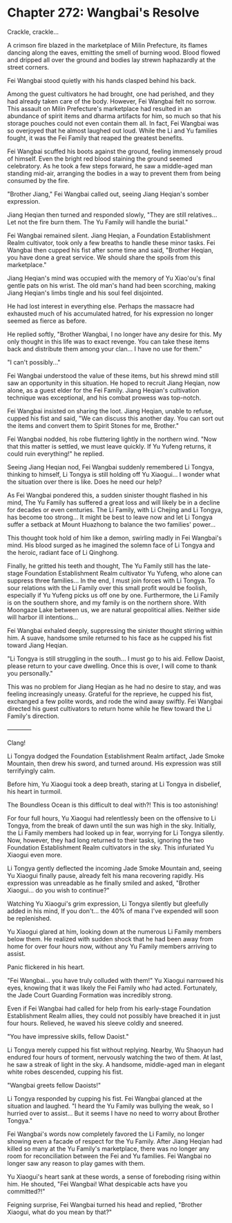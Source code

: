 # Chapter 272: Wangbai's Resolve

Crackle, crackle...

A crimson fire blazed in the marketplace of Milin Prefecture, its flames dancing along the eaves, emitting the smell of burning wood. Blood flowed and dripped all over the ground and bodies lay strewn haphazardly at the street corners.

Fei Wangbai stood quietly with his hands clasped behind his back.

Among the guest cultivators he had brought, one had perished, and they had already taken care of the body. However, Fei Wangbai felt no sorrow. This assault on Milin Prefecture's marketplace had resulted in an abundance of spirit items and dharma artifacts for him, so much so that his storage pouches could not even contain them all. In fact, Fei Wangbai was so overjoyed that he almost laughed out loud. While the Li and Yu families fought, it was the Fei Family that reaped the greatest benefits.

Fei Wangbai scuffed his boots against the ground, feeling immensely proud of himself. Even the bright red blood staining the ground seemed celebratory. As he took a few steps forward, he saw a middle-aged man standing mid-air, arranging the bodies in a way to prevent them from being consumed by the fire.

"Brother Jiang," Fei Wangbai called out, seeing Jiang Heqian's somber expression.

Jiang Heqian then turned and responded slowly, "They are still relatives... Let not the fire burn them. The Yu Family will handle the burial."

Fei Wangbai remained silent. Jiang Heqian, a Foundation Establishment Realm cultivator, took only a few breaths to handle these minor tasks. Fei Wangbai then cupped his fist after some time and said, "Brother Heqian, you have done a great service. We should share the spoils from this marketplace."

Jiang Heqian's mind was occupied with the memory of Yu Xiao'ou's final gentle pats on his wrist. The old man's hand had been scorching, making Jiang Heqian's limbs tingle and his soul feel disjointed.

He had lost interest in everything else. Perhaps the massacre had exhausted much of his accumulated hatred, for his expression no longer seemed as fierce as before.

He replied softly, "Brother Wangbai, I no longer have any desire for this. My only thought in this life was to exact revenge. You can take these items back and distribute them among your clan... I have no use for them."

"I can't possibly..."

Fei Wangbai understood the value of these items, but his shrewd mind still saw an opportunity in this situation. He hoped to recruit Jiang Heqian, now alone, as a guest elder for the Fei Family. Jiang Heqian's cultivation technique was exceptional, and his combat prowess was top-notch.

Fei Wangbai insisted on sharing the loot. Jiang Heqian, unable to refuse, cupped his fist and said, "We can discuss this another day. You can sort out the items and convert them to Spirit Stones for me, Brother."

Fei Wangbai nodded, his robe fluttering lightly in the northern wind. "Now that this matter is settled, we must leave quickly. If Yu Yufeng returns, it could ruin everything!" he replied.

Seeing Jiang Heqian nod, Fei Wangbai suddenly remembered Li Tongya, thinking to himself, Li Tongya is still holding off Yu Xiaogui... I wonder what the situation over there is like. Does he need our help?

As Fei Wangbai pondered this, a sudden sinister thought flashed in his mind, The Yu Family has suffered a great loss and will likely be in a decline for decades or even centuries. The Li Family, with Li Chejing and Li Tongya, has become too strong... It might be best to leave now and let Li Tongya suffer a setback at Mount Huazhong to balance the two families' power...

This thought took hold of him like a demon, swirling madly in Fei Wangbai's mind. His blood surged as he imagined the solemn face of Li Tongya and the heroic, radiant face of Li Qinghong.

Finally, he gritted his teeth and thought, The Yu Family still has the late-stage Foundation Establishment Realm cultivator Yu Yufeng, who alone can suppress three families... In the end, I must join forces with Li Tongya. To sour relations with the Li Family over this small profit would be foolish, especially if Yu Yufeng picks us off one by one. Furthermore, the Li Family is on the southern shore, and my family is on the northern shore. With Moongaze Lake between us, we are natural geopolitical allies. Neither side will harbor ill intentions...

Fei Wangbai exhaled deeply, suppressing the sinister thought stirring within him. A suave, handsome smile returned to his face as he cupped his fist toward Jiang Heqian.

"Li Tongya is still struggling in the south... I must go to his aid. Fellow Daoist, please return to your cave dwelling. Once this is over, I will come to thank you personally."

This was no problem for Jiang Heqian as he had no desire to stay, and was feeling increasingly uneasy. Grateful for the reprieve, he cupped his fist, exchanged a few polite words, and rode the wind away swiftly. Fei Wangbai directed his guest cultivators to return home while he flew toward the Li Family's direction.

————

Clang!

Li Tongya dodged the Foundation Establishment Realm artifact, Jade Smoke Mountain, then drew his sword, and turned around. His expression was still terrifyingly calm.

Before him, Yu Xiaogui took a deep breath, staring at Li Tongya in disbelief, his heart in turmoil.

The Boundless Ocean is this difficult to deal with?! This is too astonishing!

For four full hours, Yu Xiaogui had relentlessly been on the offensive to Li Tongya, from the break of dawn until the sun was high in the sky. Initially, the Li Family members had looked up in fear, worrying for Li Tongya silently. Now, however, they had long returned to their tasks, ignoring the two Foundation Establishment Realm cultivators in the sky. This infuriated Yu Xiaogui even more.

Li Tongya gently deflected the incoming Jade Smoke Mountain and, seeing Yu Xiaogui finally pause, already felt his mana recovering rapidly. His expression was unreadable as he finally smiled and asked, "Brother Xiaogui... do you wish to continue?"

Watching Yu Xiaogui's grim expression, Li Tongya silently but gleefully added in his mind, If you don't... the 40% of mana I've expended will soon be replenished.

Yu Xiaogui glared at him, looking down at the numerous Li Family members below them. He realized with sudden shock that he had been away from home for over four hours now, without any Yu Family members arriving to assist.

Panic flickered in his heart.

"Fei Wangbai... you have truly colluded with them!" Yu Xiaogui narrowed his eyes, knowing that it was likely the Fei Family who had acted. Fortunately, the Jade Court Guarding Formation was incredibly strong.

Even if Fei Wangbai had called for help from his early-stage Foundation Establishment Realm allies, they could not possibly have breached it in just four hours. Relieved, he waved his sleeve coldly and sneered.

"You have impressive skills, fellow Daoist."

Li Tongya merely cupped his fist without replying. Nearby, Wu Shaoyun had endured four hours of torment, nervously watching the two of them. At last, he saw a streak of light in the sky. A handsome, middle-aged man in elegant white robes descended, cupping his fist.

"Wangbai greets fellow Daoists!"

Li Tongya responded by cupping his fist. Fei Wangbai glanced at the situation and laughed. "I heard the Yu Family was bullying the weak, so I hurried over to assist... But it seems I have no need to worry about Brother Tongya."

Fei Wangbai's words now completely favored the Li Family, no longer showing even a facade of respect for the Yu Family. After Jiang Heqian had killed so many at the Yu Family's marketplace, there was no longer any room for reconciliation between the Fei and Yu families. Fei Wangbai no longer saw any reason to play games with them.

Yu Xiaogui's heart sank at these words, a sense of foreboding rising within him. He shouted, "Fei Wangbai! What despicable acts have you committed?!"

Feigning surprise, Fei Wangbai turned his head and replied, "Brother Xiaogui, what do you mean by that?"
